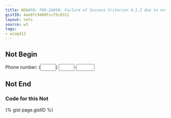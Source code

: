 ```yaml
---
title: W3&#58; F86-2&#58; Failure of Success Criterion 4.1.2 due to not providing names for each part of a multi-part form field, such as a US telephone number
gistID: 4ee8fc9460fccf5c0311
layout: nots
source: w3
tags:
- wcag412
---
```


<h2 aria-describedby="{{ page.gistID }}">Not Begin</h2>
<div class="rendered-not">
Phone number: (<input type="text" size="3">) <input type="text" size="3">-<input type="text" size="4">
</div> <!-- rendered-not -->

<h2 aria-describedby="{{ page.gistID }}">Not End</h2>

<h3 aria-describedby="{{ page.gistID }}">Code for this Not</h3>
{% gist page.gistID %}